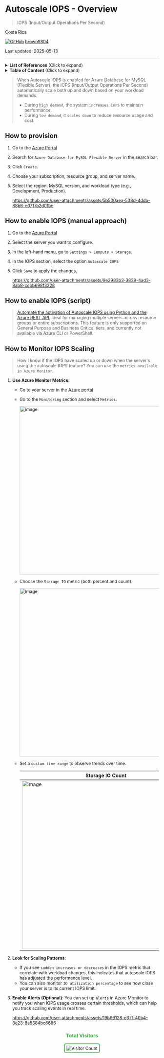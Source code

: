 # Autoscale IOPS - Overview 

> IOPS (Input/Output Operations Per Second)

Costa Rica

[![GitHub](https://img.shields.io/badge/--181717?logo=github&logoColor=ffffff)](https://github.com/)
[brown9804](https://github.com/brown9804)

Last updated: 2025-05-13

----------

<details>
<summary><b>List of References</b> (Click to expand)</summary>

- [Storage IOPS in Azure Database for MySQL - Flexible Server](https://learn.microsoft.com/en-us/azure/mysql/flexible-server/concepts-storage-iops#how-do-i-know-that-iops-have-scaled-up-and-scaled-down-when-the-server-is-using-the-autoscale-iops-feature-can-i-monitor-iops-usage-for-my-server)
- [Azure Database for MySQL - Flexible Server service tiers](https://learn.microsoft.com/en-us/azure/mysql/flexible-server/concepts-service-tiers-storage#service-tiers-size-and-server-types)
- [Autoscale IOPS for Azure Database for MySQL - Flexible Server - General Availability](https://techcommunity.microsoft.com/blog/adformysql/autoscale-iops-for-azure-database-for-mysql---flexible-server---general-availabi/3884602)
- [Azure Database for MySQL pricing](https://azure.microsoft.com/en-us/pricing/details/mysql/)

</details>

<details>
<summary><b>Table of Content</b> (Click to expand)</summary>

- [How to provision](#how-to-provision)
- [How to enable IOPS (manual approach)](#how-to-enable-iops-manual-approach)
- [How to enable IOPS (script)](#how-to-enable-iops-script)
- [How to Monitor IOPS Scaling](#how-to-monitor-iops-scaling)

</details>

> When Autoscale IOPS is enabled for Azure Database for MySQL (Flexible Server), the IOPS (Input/Output Operations Per Second) automatically scale both up and down based on your workload demands. <br/>
>
> - During `high demand`, the system `increases IOPS` to maintain performance.
> - During `low demand`, it `scales down` to reduce resource usage and cost.

## How to provision 

1. Go to the [Azure Portal](https://portal.azure.com/)
2. Search for `Azure Database for MySQL Flexible Server` in the search bar.
3. Click `Create`.
4. Choose your subscription, resource group, and server name.
5. Select the region, MySQL version, and workload type (e.g., Development, Production).

     <https://github.com/user-attachments/assets/5b500aea-538d-4ddb-88b6-e0717a2d0fbe>

## How to enable IOPS (manual approach)

1. Go to the [Azure Portal](https://portal.azure.com/)
2. Select the server you want to configure.
3. In the left-hand menu, go to `Settings > Compute + Storage.`
4. In the IOPS section, select the option `Autoscale IOPS`
5. Click `Save` to apply the changes.

     <https://github.com/user-attachments/assets/9e2983b3-3839-4ad3-8ab8-ccbb698f3228>

## How to enable IOPS (script)

> [Automate the activation of Autoscale IOPS using Python and the Azure REST API](./autoscaleMultiple-IOPS/), ideal for managing multiple servers across resource groups or entire subscriptions. This feature is only supported on General Purpose and Business Critical tiers, and currently not available via Azure CLI or PowerShell.

## How to Monitor IOPS Scaling

> How I know if the IOPS have scaled up or down when the server's using the autoscale IOPS feature? You can use the `metrics available in Azure Monitor`. 

1. **Use Azure Monitor Metrics**:
   - Go to your server in the [Azure portal](https://portal.azure.com/)
   - Go to the `Monitoring` section and select `Metrics`.
          
     <img width="550" alt="image" src="https://github.com/user-attachments/assets/f08afb04-e271-4ac3-8594-e3e98a9bfd2e" />

   - Choose the `Storage IO` metric (both percent and count).

     <img width="550" alt="image" src="https://github.com/user-attachments/assets/ca585f55-e943-413d-9477-f26c099a1e66" />

   - Set a `custom time range` to observe trends over time.

     | Storage IO Count | Storage IO Percent |
     | --- | --- | 
     | <img width="550" alt="image" src="https://github.com/user-attachments/assets/9be08df9-3fe6-4010-9e75-487a325d0acb" /> | <img width="550" alt="image" src="https://github.com/user-attachments/assets/c5f7f45d-303d-48ce-82a4-00685da29849" /> |

2. **Look for Scaling Patterns**:
   - If you see `sudden increases or decreases` in the IOPS metric that correlate with workload changes, this indicates that autoscale IOPS has adjusted the performance level.
   - You can also monitor `IO utilization percentage` to see how close your server is to its current IOPS limit.
3. **Enable Alerts (Optional)**: You can set up `alerts` in Azure Monitor to notify you when IOPS usage crosses certain thresholds, which can help you track scaling events in real time.

   <https://github.com/user-attachments/assets/19b96128-e37f-40b4-8e23-8a5384bc6686>

<div align="center">
  <h3 style="color: #4CAF50;">Total Visitors</h3>
  <img src="https://profile-counter.glitch.me/brown9804/count.svg" alt="Visitor Count" style="border: 2px solid #4CAF50; border-radius: 5px; padding: 5px;"/>
</div>
